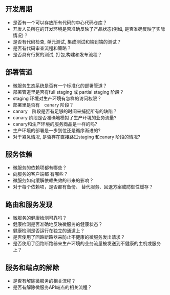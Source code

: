 ## 开发周期
- 是否有一个可以存放所有代码的中心代码仓库？
- 开发人员所在的开发环境是否准确反映了产品状态(例如, 是否准确反映了实际情况)？
- 是否有代码检查, 单元测试, 集成测试和端到端的测试？
- 是否有代码审查流程和策略？
- 是否具有行货的测试, 打包,构建和发布流程？

## 部署管道
- 微服务生态系统是否有一个标准化的部署管道？　
- 部署管道里是否有full staging 或 partial staging 阶段？
- staging 环境对生产环境有怎样的访问权限？
- 部署里是否有　canary 阶段？
- canary　阶段是否有足够的时间来捕捉所有的缺陷？
- canary 阶段是否准确地模拟了生产环境的业务流量?
- canary和生产环境的服务商品是一样的吗? 
- 生产环境的部署是一步到位还是循序渐进的?
- 对于紧急情况, 是否存在直接路过staging 和canary 阶段的情况?

## 服务依赖
- 微服务的依赖项都有哪些？ 
- 向服务的客户端都 有哪些？
- 微服务如何缓解依赖失效的带来的影响？
- 对于每个依赖项，是否都有备份、 替代服务、回退方案或防御性缓存？

## 路由和服务发现
- 微服务的健康检测可靠吗？
- 健康检测是否准确地反映微服务的健康状态？　
- 健康检测是否运行在独立的通道上？
- 是否使用了回路断路器来防止不健康的微服务发出请求？
- 是否使用了回路断路器来生产环境的业务流量被发送到不健康的主机或服务上？

## 服务和端点的解除
- 是否有解除微服务的相关流程？
- 是否有解除微服务API端点的相关流程？
